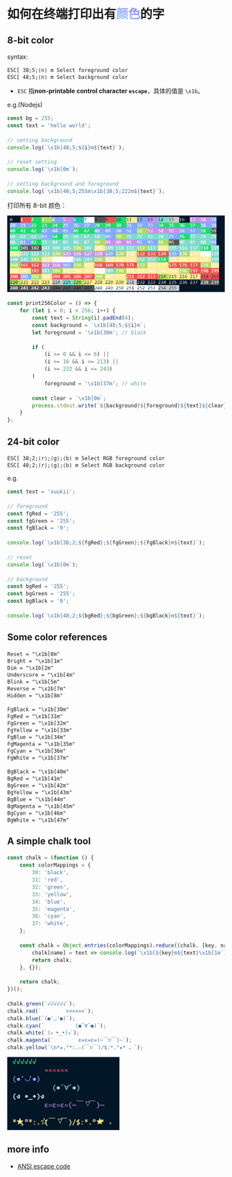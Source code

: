 # 如何在终端打印出有<b style="background: -webkit-linear-gradient(45deg, #99d4ff, #9384f6);-webkit-background-clip: text;-webkit-text-fill-color: transparent;">颜色</b>的字

## 8-bit color

syntax:

```
ESC[ 38;5;⟨n⟩ m Select foreground color
ESC[ 48;5;⟨n⟩ m Select background color
```

-   `ESC` 指**non-printable control character `escape`**，具体的值是 `\x1b`。

e.g.(Nodejs)

```js
const bg = 255;
const text = 'hello world';

// setting background
console.log(`\x1b[48;5;${i}m${text}`);

// reset setting
console.log(`\x1b[0m`);

// setting background and foreground
console.log(`\x1b[48;5;255m\x1b[38;5;222m${text}`);
```

打印所有 8-bit 颜色：

![](2020-09-18-17-53-37.png)

```js
const print256Color = () => {
    for (let i = 0; i < 256; i++) {
        const text = String(i).padEnd(4);
        const background = `\x1b[48;5;${i}m`;
        let foreground = '\x1b[30m'; // black

        if (
            (i >= 0 && i <= 6) ||
            (i >= 16 && i <= 213) ||
            (i >= 232 && i <= 243)
        )
            foreground = '\x1b[37m'; // white

        const clear = `\x1b[0m`;
        process.stdout.write(`${background}${foreground}${text}${clear}`);
    }
};
```

## 24-bit color

```
ESC[ 38;2;⟨r⟩;⟨g⟩;⟨b⟩ m Select RGB foreground color
ESC[ 48;2;⟨r⟩;⟨g⟩;⟨b⟩ m Select RGB background color
```

e.g.

```js
const text = 'suukii';

// foreground
const fgRed = '255';
const fgGreen = '255';
const fgBlack = '0';

console.log(`\x1b[38;2;${fgRed};${fgGreen};${fgBlack}m${text}`);

// reset
console.log(`\x1b[0m`);

// background
const bgRed = '255';
const bgGreen = '255';
const bgBlack = '0';

console.log(`\x1b[48;2;${bgRed};${bgGreen};${bgBlack}m${text}`);
```

## Some color references

```
Reset = "\x1b[0m"
Bright = "\x1b[1m"
Dim = "\x1b[2m"
Underscore = "\x1b[4m"
Blink = "\x1b[5m"
Reverse = "\x1b[7m"
Hidden = "\x1b[8m"

FgBlack = "\x1b[30m"
FgRed = "\x1b[31m"
FgGreen = "\x1b[32m"
FgYellow = "\x1b[33m"
FgBlue = "\x1b[34m"
FgMagenta = "\x1b[35m"
FgCyan = "\x1b[36m"
FgWhite = "\x1b[37m"

BgBlack = "\x1b[40m"
BgRed = "\x1b[41m"
BgGreen = "\x1b[42m"
BgYellow = "\x1b[43m"
BgBlue = "\x1b[44m"
BgMagenta = "\x1b[45m"
BgCyan = "\x1b[46m"
BgWhite = "\x1b[47m"
```

## A simple chalk tool

```js
const chalk = (function () {
    const colorMappings = {
        30: 'black',
        31: 'red',
        32: 'green',
        33: 'yellow',
        34: 'blue',
        35: 'magenta',
        36: 'cyan',
        37: 'white',
    };

    const chalk = Object.entries(colorMappings).reduce((chalk, [key, name]) => {
        chalk[name] = text => console.log(`\x1b[${key}m${text}\x1b[1m`);
        return chalk;
    }, {});

    return chalk;
})();

chalk.green(`√√√√√√`);
chalk.red(`        ××××××`);
chalk.blue(`(●'◡'●)`);
chalk.cyan(`          (●ˇ∀ˇ●)`);
chalk.white(`(ง •_•)ง`);
chalk.magenta(`        ε=ε=ε=(~￣▽￣)~`);
chalk.yellow(`\n*★,°*:.☆(￣▽￣)/$:*.°★* 。`);
```

![](2020-09-18-18-00-16.png)

## more info

-   [ANSI escape code](https://en.wikipedia.org/wiki/ANSI_escape_code)
